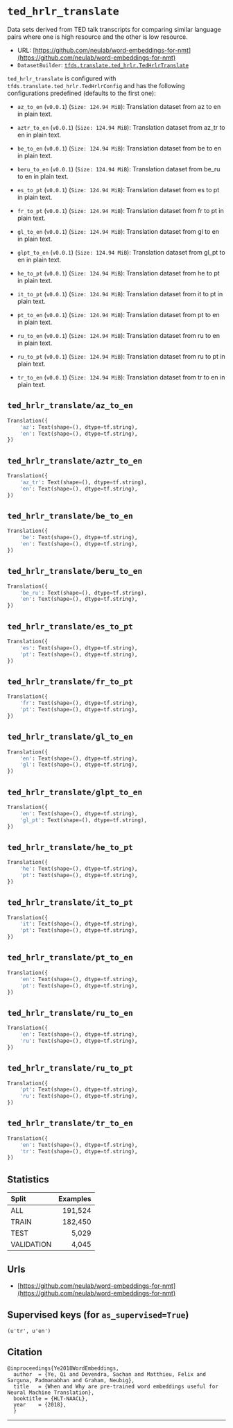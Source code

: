 <div itemscope itemtype="http://schema.org/Dataset">
  <div itemscope itemprop="includedInDataCatalog" itemtype="http://schema.org/DataCatalog">
    <meta itemprop="name" content="TensorFlow Datasets" />
  </div>
  <meta itemprop="name" content="ted_hrlr_translate" />
  <meta itemprop="description" content="Data sets derived from TED talk transcripts for comparing similar language pairs
where one is high resource and the other is low resource." />
  <meta itemprop="url" content="https://www.tensorflow.org/datasets/catalog/ted_hrlr_translate" />
  <meta itemprop="sameAs" content="https://github.com/neulab/word-embeddings-for-nmt" />
</div>

# `ted_hrlr_translate`

Data sets derived from TED talk transcripts for comparing similar language pairs
where one is high resource and the other is low resource.

*   URL:
    [https://github.com/neulab/word-embeddings-for-nmt](https://github.com/neulab/word-embeddings-for-nmt)
*   `DatasetBuilder`:
    [`tfds.translate.ted_hrlr.TedHrlrTranslate`](https://github.com/tensorflow/datasets/tree/master/tensorflow_datasets/translate/ted_hrlr.py)

`ted_hrlr_translate` is configured with `tfds.translate.ted_hrlr.TedHrlrConfig`
and has the following configurations predefined (defaults to the first one):

*   `az_to_en` (`v0.0.1`) (`Size: 124.94 MiB`): Translation dataset from az to
    en in plain text.

*   `aztr_to_en` (`v0.0.1`) (`Size: 124.94 MiB`): Translation dataset from az_tr
    to en in plain text.

*   `be_to_en` (`v0.0.1`) (`Size: 124.94 MiB`): Translation dataset from be to
    en in plain text.

*   `beru_to_en` (`v0.0.1`) (`Size: 124.94 MiB`): Translation dataset from be_ru
    to en in plain text.

*   `es_to_pt` (`v0.0.1`) (`Size: 124.94 MiB`): Translation dataset from es to
    pt in plain text.

*   `fr_to_pt` (`v0.0.1`) (`Size: 124.94 MiB`): Translation dataset from fr to
    pt in plain text.

*   `gl_to_en` (`v0.0.1`) (`Size: 124.94 MiB`): Translation dataset from gl to
    en in plain text.

*   `glpt_to_en` (`v0.0.1`) (`Size: 124.94 MiB`): Translation dataset from gl_pt
    to en in plain text.

*   `he_to_pt` (`v0.0.1`) (`Size: 124.94 MiB`): Translation dataset from he to
    pt in plain text.

*   `it_to_pt` (`v0.0.1`) (`Size: 124.94 MiB`): Translation dataset from it to
    pt in plain text.

*   `pt_to_en` (`v0.0.1`) (`Size: 124.94 MiB`): Translation dataset from pt to
    en in plain text.

*   `ru_to_en` (`v0.0.1`) (`Size: 124.94 MiB`): Translation dataset from ru to
    en in plain text.

*   `ru_to_pt` (`v0.0.1`) (`Size: 124.94 MiB`): Translation dataset from ru to
    pt in plain text.

*   `tr_to_en` (`v0.0.1`) (`Size: 124.94 MiB`): Translation dataset from tr to
    en in plain text.

## `ted_hrlr_translate/az_to_en`

```python
Translation({
    'az': Text(shape=(), dtype=tf.string),
    'en': Text(shape=(), dtype=tf.string),
})
```

## `ted_hrlr_translate/aztr_to_en`

```python
Translation({
    'az_tr': Text(shape=(), dtype=tf.string),
    'en': Text(shape=(), dtype=tf.string),
})
```

## `ted_hrlr_translate/be_to_en`

```python
Translation({
    'be': Text(shape=(), dtype=tf.string),
    'en': Text(shape=(), dtype=tf.string),
})
```

## `ted_hrlr_translate/beru_to_en`

```python
Translation({
    'be_ru': Text(shape=(), dtype=tf.string),
    'en': Text(shape=(), dtype=tf.string),
})
```

## `ted_hrlr_translate/es_to_pt`

```python
Translation({
    'es': Text(shape=(), dtype=tf.string),
    'pt': Text(shape=(), dtype=tf.string),
})
```

## `ted_hrlr_translate/fr_to_pt`

```python
Translation({
    'fr': Text(shape=(), dtype=tf.string),
    'pt': Text(shape=(), dtype=tf.string),
})
```

## `ted_hrlr_translate/gl_to_en`

```python
Translation({
    'en': Text(shape=(), dtype=tf.string),
    'gl': Text(shape=(), dtype=tf.string),
})
```

## `ted_hrlr_translate/glpt_to_en`

```python
Translation({
    'en': Text(shape=(), dtype=tf.string),
    'gl_pt': Text(shape=(), dtype=tf.string),
})
```

## `ted_hrlr_translate/he_to_pt`

```python
Translation({
    'he': Text(shape=(), dtype=tf.string),
    'pt': Text(shape=(), dtype=tf.string),
})
```

## `ted_hrlr_translate/it_to_pt`

```python
Translation({
    'it': Text(shape=(), dtype=tf.string),
    'pt': Text(shape=(), dtype=tf.string),
})
```

## `ted_hrlr_translate/pt_to_en`

```python
Translation({
    'en': Text(shape=(), dtype=tf.string),
    'pt': Text(shape=(), dtype=tf.string),
})
```

## `ted_hrlr_translate/ru_to_en`

```python
Translation({
    'en': Text(shape=(), dtype=tf.string),
    'ru': Text(shape=(), dtype=tf.string),
})
```

## `ted_hrlr_translate/ru_to_pt`

```python
Translation({
    'pt': Text(shape=(), dtype=tf.string),
    'ru': Text(shape=(), dtype=tf.string),
})
```

## `ted_hrlr_translate/tr_to_en`

```python
Translation({
    'en': Text(shape=(), dtype=tf.string),
    'tr': Text(shape=(), dtype=tf.string),
})
```

## Statistics

Split      | Examples
:--------- | -------:
ALL        | 191,524
TRAIN      | 182,450
TEST       | 5,029
VALIDATION | 4,045

## Urls

*   [https://github.com/neulab/word-embeddings-for-nmt](https://github.com/neulab/word-embeddings-for-nmt)

## Supervised keys (for `as_supervised=True`)

`(u'tr', u'en')`

## Citation

```
@inproceedings{Ye2018WordEmbeddings,
  author  = {Ye, Qi and Devendra, Sachan and Matthieu, Felix and Sarguna, Padmanabhan and Graham, Neubig},
  title   = {When and Why are pre-trained word embeddings useful for Neural Machine Translation},
  booktitle = {HLT-NAACL},
  year    = {2018},
  }
```

--------------------------------------------------------------------------------

